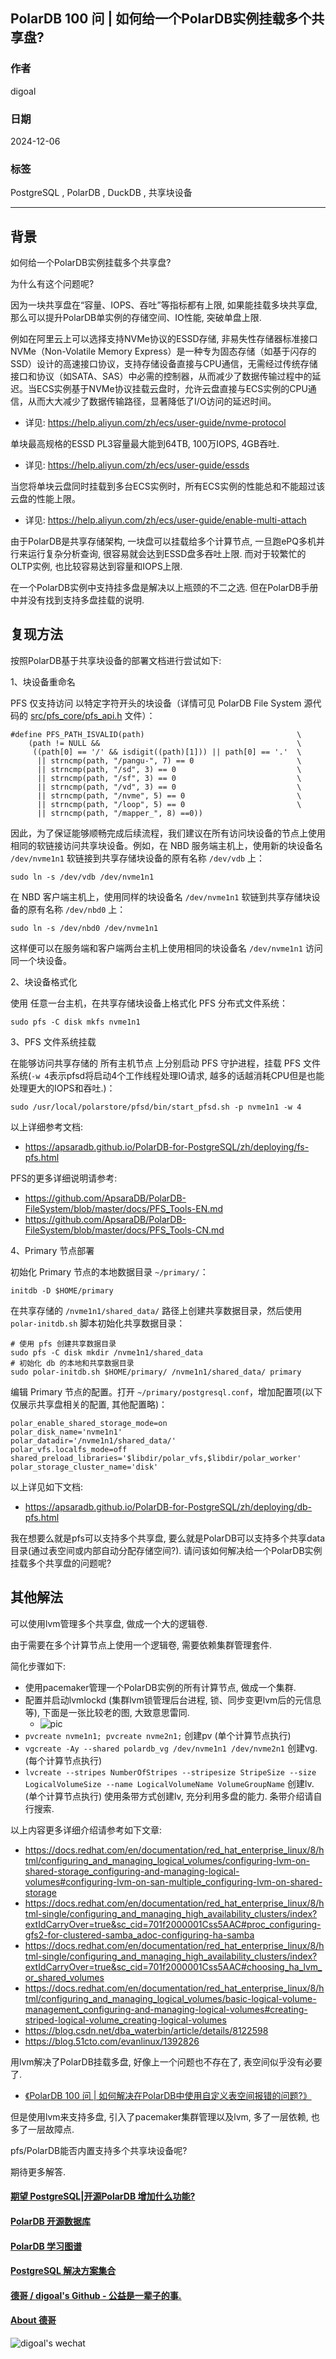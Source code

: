 ## PolarDB 100 问 | 如何给一个PolarDB实例挂载多个共享盘?   
      
### 作者      
digoal      
      
### 日期      
2024-12-06      
      
### 标签      
PostgreSQL , PolarDB , DuckDB , 共享块设备   
      
----      
      
## 背景      
如何给一个PolarDB实例挂载多个共享盘?   
  
为什么有这个问题呢?   
  
因为一块共享盘在“容量、IOPS、吞吐”等指标都有上限, 如果能挂载多块共享盘, 那么可以提升PolarDB单实例的存储空间、IO性能, 突破单盘上限.     
  
例如在阿里云上可以选择支持NVMe协议的ESSD存储, 非易失性存储器标准接口NVMe（Non-Volatile Memory Express）是一种专为固态存储（如基于闪存的SSD）设计的高速接口协议，支持存储设备直接与CPU通信，无需经过传统存储接口和协议（如SATA、SAS）中必需的控制器，从而减少了数据传输过程中的延迟。当ECS实例基于NVMe协议挂载云盘时，允许云盘直接与ECS实例的CPU通信，从而大大减少了数据传输路径，显著降低了I/O访问的延迟时间。  
- 详见: https://help.aliyun.com/zh/ecs/user-guide/nvme-protocol  
  
单块最高规格的ESSD PL3容量最大能到64TB, 100万IOPS, 4GB吞吐.   
- 详见: https://help.aliyun.com/zh/ecs/user-guide/essds  
  
当您将单块云盘同时挂载到多台ECS实例时，所有ECS实例的性能总和不能超过该云盘的性能上限。  
- 详见: https://help.aliyun.com/zh/ecs/user-guide/enable-multi-attach  
  
由于PolarDB是共享存储架构, 一块盘可以挂载给多个计算节点, 一旦跑ePQ多机并行来运行复杂分析查询, 很容易就会达到ESSD盘多吞吐上限. 而对于较繁忙的OLTP实例, 也比较容易达到容量和IOPS上限.    
  
在一个PolarDB实例中支持挂多盘是解决以上瓶颈的不二之选. 但在PolarDB手册中并没有找到支持多盘挂载的说明.   
  
## 复现方法  
按照PolarDB基于共享块设备的部署文档进行尝试如下:   
  
1、块设备重命名     
  
PFS 仅支持访问 以特定字符开头的块设备（详情可见 PolarDB File System 源代码的 [src/pfs_core/pfs_api.h](https://github.com/ApsaraDB/PolarDB-FileSystem/blob/master/src/pfs_core/pfs_api.h) 文件）：  
```  
#define PFS_PATH_ISVALID(path)                                  \  
    (path != NULL &&                                            \  
     ((path[0] == '/' && isdigit((path)[1])) || path[0] == '.'  \  
      || strncmp(path, "/pangu-", 7) == 0                       \  
      || strncmp(path, "/sd", 3) == 0                           \  
      || strncmp(path, "/sf", 3) == 0                           \  
      || strncmp(path, "/vd", 3) == 0                           \  
      || strncmp(path, "/nvme", 5) == 0                         \  
      || strncmp(path, "/loop", 5) == 0                         \  
      || strncmp(path, "/mapper_", 8) ==0))  
```  
  
因此，为了保证能够顺畅完成后续流程，我们建议在所有访问块设备的节点上使用相同的软链接访问共享块设备。例如，在 NBD 服务端主机上，使用新的块设备名 `/dev/nvme1n1` 软链接到共享存储块设备的原有名称 `/dev/vdb` 上：  
```  
sudo ln -s /dev/vdb /dev/nvme1n1  
```  
  
在 NBD 客户端主机上，使用同样的块设备名 `/dev/nvme1n1` 软链到共享存储块设备的原有名称 `/dev/nbd0` 上：  
```  
sudo ln -s /dev/nbd0 /dev/nvme1n1  
```  
  
这样便可以在服务端和客户端两台主机上使用相同的块设备名 `/dev/nvme1n1` 访问同一个块设备。  
  
2、块设备格式化  
  
使用 任意一台主机，在共享存储块设备上格式化 PFS 分布式文件系统：  
```  
sudo pfs -C disk mkfs nvme1n1  
```  
  
3、PFS 文件系统挂载  
  
在能够访问共享存储的 所有主机节点 上分别启动 PFS 守护进程，挂载 PFS 文件系统(`-w 4`表示pfsd将启动4个工作线程处理IO请求, 越多的话越消耗CPU但是也能处理更大的IOPS和吞吐.)：  
```  
sudo /usr/local/polarstore/pfsd/bin/start_pfsd.sh -p nvme1n1 -w 4  
```  
  
以上详细参考文档:  
- https://apsaradb.github.io/PolarDB-for-PostgreSQL/zh/deploying/fs-pfs.html  
  
PFS的更多详细说明请参考:  
- https://github.com/ApsaraDB/PolarDB-FileSystem/blob/master/docs/PFS_Tools-EN.md  
- https://github.com/ApsaraDB/PolarDB-FileSystem/blob/master/docs/PFS_Tools-CN.md  
  
4、Primary 节点部署  
  
初始化 Primary 节点的本地数据目录 `~/primary/`：  
```  
initdb -D $HOME/primary  
```  
  
在共享存储的 `/nvme1n1/shared_data/` 路径上创建共享数据目录，然后使用 `polar-initdb.sh` 脚本初始化共享数据目录：  
```  
# 使用 pfs 创建共享数据目录  
sudo pfs -C disk mkdir /nvme1n1/shared_data  
# 初始化 db 的本地和共享数据目录  
sudo polar-initdb.sh $HOME/primary/ /nvme1n1/shared_data/ primary  
```  
  
编辑 Primary 节点的配置。打开 `~/primary/postgresql.conf`，增加配置项(以下仅展示共享盘相关的配置, 其他配置略)：  
```  
polar_enable_shared_storage_mode=on  
polar_disk_name='nvme1n1'  
polar_datadir='/nvme1n1/shared_data/'  
polar_vfs.localfs_mode=off  
shared_preload_libraries='$libdir/polar_vfs,$libdir/polar_worker'  
polar_storage_cluster_name='disk'  
```  
  
以上详见如下文档:    
- https://apsaradb.github.io/PolarDB-for-PostgreSQL/zh/deploying/db-pfs.html  
  
我在想要么就是pfs可以支持多个共享盘, 要么就是PolarDB可以支持多个共享data目录(通过表空间或内部自动分配存储空间?). 请问该如何解决给一个PolarDB实例挂载多个共享盘的问题呢?  
  
## 其他解法  
可以使用lvm管理多个共享盘, 做成一个大的逻辑卷.   
  
由于需要在多个计算节点上使用一个逻辑卷, 需要依赖集群管理套件.   
  
简化步骤如下:   
- 使用pacemaker管理一个PolarDB实例的所有计算节点, 做成一个集群.   
- 配置并启动lvmlockd (集群lvm锁管理后台进程, 锁、同步变更lvm后的元信息等), 下面是一张比较老的图, 大致意思雷同.  
    - ![pic](20241206_02_pic_001.png)   
- `pvcreate nvme1n1; pvcreate nvme2n1;` 创建pv  (单个计算节点执行)    
- `vgcreate -Ay --shared polardb_vg /dev/nvme1n1 /dev/nvme2n1` 创建vg. (每个计算节点执行)    
- `lvcreate --stripes NumberOfStripes --stripesize StripeSize --size LogicalVolumeSize --name LogicalVolumeName VolumeGroupName` 创建lv. (单个计算节点执行)  使用条带方式创建lv, 充分利用多盘的能力.  条带介绍请自行搜索.   
  
以上内容更多详细介绍请参考如下文章:   
- https://docs.redhat.com/en/documentation/red_hat_enterprise_linux/8/html/configuring_and_managing_logical_volumes/configuring-lvm-on-shared-storage_configuring-and-managing-logical-volumes#configuring-lvm-on-san-multiple_configuring-lvm-on-shared-storage  
- https://docs.redhat.com/en/documentation/red_hat_enterprise_linux/8/html-single/configuring_and_managing_high_availability_clusters/index?extIdCarryOver=true&sc_cid=701f2000001Css5AAC#proc_configuring-gfs2-for-clustered-samba_adoc-configuring-ha-samba  
- https://docs.redhat.com/en/documentation/red_hat_enterprise_linux/8/html-single/configuring_and_managing_high_availability_clusters/index?extIdCarryOver=true&sc_cid=701f2000001Css5AAC#choosing_ha_lvm_or_shared_volumes  
- https://docs.redhat.com/en/documentation/red_hat_enterprise_linux/8/html/configuring_and_managing_logical_volumes/basic-logical-volume-management_configuring-and-managing-logical-volumes#creating-striped-logical-volume_creating-logical-volumes  
- https://blog.csdn.net/dba_waterbin/article/details/8122598  
- https://blog.51cto.com/evanlinux/1392826  
   
用lvm解决了PolarDB挂载多盘, 好像上一个问题也不存在了, 表空间似乎没有必要了.   
- [《PolarDB 100 问 | 如何解决在PolarDB中使用自定义表空间报错的问题?》](../202412/20241206_01.md)  
  
但是使用lvm来支持多盘, 引入了pacemaker集群管理以及lvm, 多了一层依赖, 也多了一层故障点.   
  
pfs/PolarDB能否内置支持多个共享块设备呢?  
  
期待更多解答.       
      
  
#### [期望 PostgreSQL|开源PolarDB 增加什么功能?](https://github.com/digoal/blog/issues/76 "269ac3d1c492e938c0191101c7238216")
  
  
#### [PolarDB 开源数据库](https://openpolardb.com/home "57258f76c37864c6e6d23383d05714ea")
  
  
#### [PolarDB 学习图谱](https://www.aliyun.com/database/openpolardb/activity "8642f60e04ed0c814bf9cb9677976bd4")
  
  
#### [PostgreSQL 解决方案集合](../201706/20170601_02.md "40cff096e9ed7122c512b35d8561d9c8")
  
  
#### [德哥 / digoal's Github - 公益是一辈子的事.](https://github.com/digoal/blog/blob/master/README.md "22709685feb7cab07d30f30387f0a9ae")
  
  
#### [About 德哥](https://github.com/digoal/blog/blob/master/me/readme.md "a37735981e7704886ffd590565582dd0")
  
  
![digoal's wechat](../pic/digoal_weixin.jpg "f7ad92eeba24523fd47a6e1a0e691b59")
  

